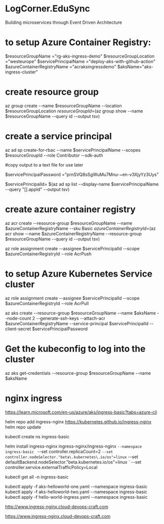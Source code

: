 # LogCorner.EduSync
Building microservices through Event Driven Architecture

# to setup Azure Container Registry:
$resourceGroupName ="rg-aks-ingress-demo"
$resourceGroupLocation ="westeurope"
$servicePrincipalName ="deploy-aks-with-github-action"
$azureContainerRegistryName ="acraksingressdemo"
$aksName="aks-ingress-cluster"

# create resource group
az group create --name $resourceGroupName --location $resourceGroupLocation
$resourceGroupId =$(az group show --name $resourceGroupName --query id --output tsv)


# create a service principal
az ad sp create-for-rbac --name $servicePrincipalName --scopes $resourceGroupId --role Contributor --sdk-auth

#copy output to a text file for use later

$servicePrincipalPassword ="prnSVQ8sSgWuMu7Mnu-~en-v3XjyYz3Uys"

$servicePrincipalId= $(az ad sp list --display-name $servicePrincipalName --query "[].appId" --output tsv)

# create azure container registry
az acr create --resource-group $resourceGroupName --name $azureContainerRegistryName --sku Basic
$azureContainerRegistryId=$(az acr show --name $azureContainerRegistryName --resource-group $resourceGroupName --query id --output tsv)

az role assignment create --assignee $servicePrincipalId --scope $azureContainerRegistryId --role AcrPush


# to setup Azure Kubernetes Service cluster


az role assignment create --assignee $servicePrincipalId --scope $azureContainerRegistryId --role AcrPull

az aks create --resource-group $resourceGroupName --name $aksName --node-count 2 --generate-ssh-keys --attach-acr $azureContainerRegistryName --service-principal $servicePrincipalId --client-secret $servicePrincipalPassword


# Get the kubeconfig to log into the cluster
az aks get-credentials  --resource-group $resourceGroupName   --name $aksName

# nginx ingress
https://learn.microsoft.com/en-us/azure/aks/ingress-basic?tabs=azure-cli

helm repo add ingress-nginx https://kubernetes.github.io/ingress-nginx
helm repo update

kubectl create ns ingress-basic

helm install ingress-nginx ingress-nginx/ingress-nginx  `
--namespace ingress-basic  `
--set controller.replicaCount=2   `
--set controller.nodeSelector."beta\.kubernetes\.io/os"=linux `
--set defaultBackend.nodeSelector."beta\.kubernetes\.io/os"=linux `
--set controller.service.externalTrafficPolicy=Local


kubectl get all -n ingress-basic


kubectl apply -f aks-helloworld-one.yaml --namespace ingress-basic
kubectl apply -f aks-helloworld-two.yaml --namespace ingress-basic
kubectl apply -f hello-world-ingress.yaml --namespace ingress-basic


http://www.ingress-nginx.cloud-devops-craft.com

https://www.ingress-nginx.cloud-devops-craft.com